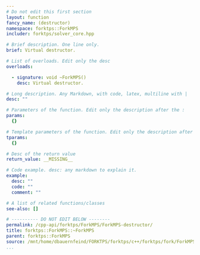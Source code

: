 ```yaml
---
# Do not edit this first section
layout: function
fancy_name: (destructor)
namespace: forktps::ForkMPS
includer: forktps/solver_core.hpp

# Brief description. One line only.
brief: Virtual destructor.

# List of overloads. Edit only the desc
overloads:

  - signature: void ~ForkMPS()
    desc: Virtual destructor.

# Long description. Any Markdown, with code, latex, multiline with |
desc: ""

# Parameters of the function. Edit only the description after the :
params:
  {}

# Template parameters of the function. Edit only the description after the :
tparams:
  {}

# Desc of the return value
return_value: __MISSING__

# Code example. desc: any markdown to explain it.
example:
  desc: ""
  code: ""
  comment: ""

# A list of related functions/classes
see-also: []

# ---------- DO NOT EDIT BELOW --------
permalink: /cpp-api/forktps/ForkMPS/ForkMPS-destructor/
title: forktps::ForkMPS::~ForkMPS
parent: forktps::ForkMPS
source: /mnt/home/dbauernfeind/FORKTPS/forktps/c++/forktps/fork/ForkMPS.hpp
...
```


